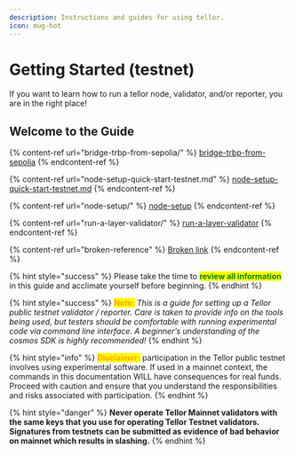 ```yaml
---
description: Instructions and guides for using tellor.
icon: mug-hot
---
```


# Getting Started (testnet)

If you want to learn how to run a tellor node, validator, and/or reporter, you are in the right place!

## Welcome to the Guide

{% content-ref url="bridge-trbp-from-sepolia/" %}
[bridge-trbp-from-sepolia](bridge-trbp-from-sepolia/)
{% endcontent-ref %}

{% content-ref url="node-setup-quick-start-testnet.md" %}
[node-setup-quick-start-testnet.md](node-setup-quick-start-testnet.md)
{% endcontent-ref %}

{% content-ref url="node-setup/" %}
[node-setup](node-setup/)
{% endcontent-ref %}

{% content-ref url="run-a-layer-validator/" %}
[run-a-layer-validator](run-a-layer-validator/)
{% endcontent-ref %}

{% content-ref url="broken-reference" %}
[Broken link](broken-reference)
{% endcontent-ref %}

{% hint style="success" %}
Please take the time to <mark style="color:green;">**review all information**</mark> in this guide and acclimate yourself before beginning.
{% endhint %}

{% hint style="success" %}
<mark style="color:orange;">**Note:**</mark> _This is a guide for setting up a Tellor  public testnet validator / reporter. Care is taken to provide info on the tools being used, but testers should be comfortable with running experimental code via command line interface. A beginner’s understanding of the cosmos SDK is highly recommended!_
{% endhint %}

{% hint style="info" %}
<mark style="color:orange;">**Disclaimer:**</mark> participation in the Tellor public testnet involves using experimental software. If used in a mainnet context, the commands in this documentation WILL have consequences for real funds. Proceed with caution and ensure that you understand the responsibilities and risks associated with participation.
{% endhint %}

{% hint style="danger" %}
**Never operate Tellor Mainnet validators with the same keys that you use for operating Tellor Testnet validators. Signatures from testnets can be submitted as evidence of bad behavior on mainnet which results in slashing.**
{% endhint %}
